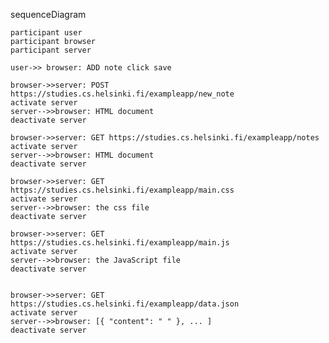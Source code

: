 sequenceDiagram

    participant user   
    participant browser
    participant server

    user->> browser: ADD note click save
        
    browser->>server: POST https://studies.cs.helsinki.fi/exampleapp/new_note
    activate server
    server-->>browser: HTML document
    deactivate server

    browser->>server: GET https://studies.cs.helsinki.fi/exampleapp/notes
    activate server
    server-->>browser: HTML document
    deactivate server
     
    browser->>server: GET https://studies.cs.helsinki.fi/exampleapp/main.css
    activate server
    server-->>browser: the css file
    deactivate server

    browser->>server: GET https://studies.cs.helsinki.fi/exampleapp/main.js
    activate server
    server-->>browser: the JavaScript file
    deactivate server

    
    browser->>server: GET https://studies.cs.helsinki.fi/exampleapp/data.json
    activate server
    server-->>browser: [{ "content": " " }, ... ]
    deactivate server

    
